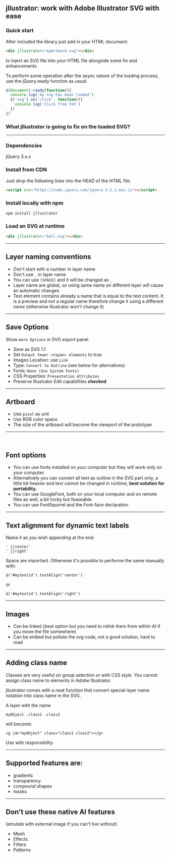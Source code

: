 ## jllustrator: work with Adobe Illustrator SVG with ease





### Quick start

After included the library just add in your HTML document:

```html
<div jllustrator="myArtwork.svg"></div>
```

to inject an SVG file into your HTML file alongside some fix and enhancements

To perform some operation after the async nature of the loading process, use the jQuery.ready function as usual:

```javascript
$(document).ready(function(){
  console.log('my svg has been loaded')
  $('svg').on('click', function(){
    console.log('Click from SVG')
  })
})
```



### What jllustrator is going to fix on the loaded SVG?



---

### Dependencies

jQuery 3.x.x

### Install from CDN

Just drop the following lines into the HEAD of the HTML file:

```html
<script src="https://code.jquery.com/jquery-3.2.1.min.js"></script>
```



### Install locally with npm

```
npm install jllustrator
```



### Load an SVG at runtime

```html
<div jllustrator="ball.svg"></div>
```

---

## Layer naming conventions

- Don't start with a number in layer name
- Don't use ```_``` in layer name
- You can use ```[SPACE]``` and it will be changed as ```_```
- Layer name are global, so using same name on different layer will cause an automatic changes
- Text element contains already a name that is equal to the text content. It is a preview and not a regular name therefore change it using a different name (otherwise Illustrator won't change it)

---

## Save Options

Show ```more Options``` in SVG export panel

- Save as SVG 1.1
- Set ```Output fewer <tspan> elements``` to true
- Images Location: use ```Link```
- Type: ```Convert to Outline``` (see below for alternatives)
- Fonts: ```None (Use System Fonts)```
- CSS Properties: ```Presentation Attributes```
- Preserve Illustrator Edit capabilities **checked**

---

## Artboard 

- Use ```pixel``` as unit
- Use RGB color space 
- The size of the artboard will become the viewport of the prototype

---


​    
## Font options

- You can use fonts installed on your computer but they will work only on your computer.
- Alternatively you can convert all text as outline in the SVG part only, a little bit heavier and text cannot be changed in runtime, **best solution for portability.**
- You can use GoogleFont, both on your local computer and on remote files as well, a bit tricky but feaseable.
- You can use FontSquirrel and the Font-face declaration


---

## Text alignment for dynamic text labels

Name it as you wish appending at the end:

    ' j|center'
    ' j|right'

Space are important.
Otherwise it's possible to performe the same manually with:

    $('#mytextid').textAlign('center')

or

    $('#mytextid').textAlign('right')


---

## Images

- Can be linked (best option but you need to relink them from within AI if you move the file somewhere)
- Can be embed but pollute the svg code, not a good solution, hard to read






---

## Adding class name

Classes are very useful on group selection or with CSS style. You cannot assign class name to elements in Adobe Illustrator.  

jllustrator comes with a neat function that convert special layer name notation into class name in the SVG.

A layer with the name

```myObject .class1 .class2```

will become:

```<g id="myObject" class="class1 class2"></g>```

Use with responsibility

---

## Supported features are:

- gradients
- transparency
- compound shapes
- masks

---

## Don't use these native AI features 

(emulate with external image if you can't live without)

- Mesh
- Effects
- Filters
- Patterns

